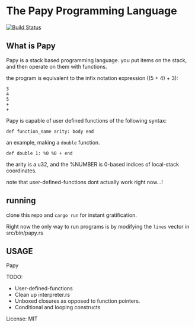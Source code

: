 # The Papy Programming Language #

[![Build Status](https://api.travis-ci.org/sinistersnare/papy.svg)](https://api.travis-ci.org/sinistersnare/papy.svg)

## What is Papy ##

Papy is a stack based programming language. you put items on the stack, and then operate on them with functions.

the program is equivalent to the infix notation expression ((5 + 4) + 3):

```
3
4
5
+
+
```

Papy is capable of user defined functions of the following syntax:

```
def function_name arity: body end
```

an example, making a `double` function.

```
def double 1: %0 %0 + end
```

the arity is a u32, and the %NUMBER is 0-based indices of local-stack coordinates.

note that user-defined-functions dont actually work right now...!

## running ##

clone this repo and `cargo run` for instant gratification.

Right now the only way to run programs is by modifying the `lines` vector in src/bin/papy.rs

## USAGE ##

Papy


TODO:

* User-defined-functions
* Clean up interpreter.rs
* Unboxed closures as opposed to function pointers.
* Conditional and looping constructs

License: MIT
